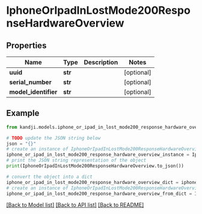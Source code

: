 # IphoneOrIpadInLostMode200ResponseHardwareOverview


## Properties

Name | Type | Description | Notes
------------ | ------------- | ------------- | -------------
**uuid** | **str** |  | [optional] 
**serial_number** | **str** |  | [optional] 
**model_identifier** | **str** |  | [optional] 

## Example

```python
from kandji.models.iphone_or_ipad_in_lost_mode200_response_hardware_overview import IphoneOrIpadInLostMode200ResponseHardwareOverview

# TODO update the JSON string below
json = "{}"
# create an instance of IphoneOrIpadInLostMode200ResponseHardwareOverview from a JSON string
iphone_or_ipad_in_lost_mode200_response_hardware_overview_instance = IphoneOrIpadInLostMode200ResponseHardwareOverview.from_json(json)
# print the JSON string representation of the object
print(IphoneOrIpadInLostMode200ResponseHardwareOverview.to_json())

# convert the object into a dict
iphone_or_ipad_in_lost_mode200_response_hardware_overview_dict = iphone_or_ipad_in_lost_mode200_response_hardware_overview_instance.to_dict()
# create an instance of IphoneOrIpadInLostMode200ResponseHardwareOverview from a dict
iphone_or_ipad_in_lost_mode200_response_hardware_overview_from_dict = IphoneOrIpadInLostMode200ResponseHardwareOverview.from_dict(iphone_or_ipad_in_lost_mode200_response_hardware_overview_dict)
```
[[Back to Model list]](../README.md#documentation-for-models) [[Back to API list]](../README.md#documentation-for-api-endpoints) [[Back to README]](../README.md)


